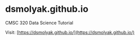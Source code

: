 # dsmolyak.github.io
CMSC 320 Data Science Tutorial

Visit: [https://dsmolyak.github.io/](https://dsmolyak.github.io/)
